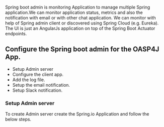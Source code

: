   Spring boot admin is monitoring Application to manage multiple Spring application.We can monitor application status, metrics and also the notification with email or with other chat application. We can monitor with help of Spring admin client or discovered using Spring Cloud (e.g. Eureka). The UI is just an AngularJs application on top of the Spring Boot Actuator endpoints.

## Configure the Spring boot admin for the OASP4J App.  

* Setup Admin server
* Configure the client app.
* Add the log file.
* Setup the email notification.
* Setup Slack notification.

 ### Setup Admin server
 To create Admin server create the Spring.io Application and follow the below steps. 
 

